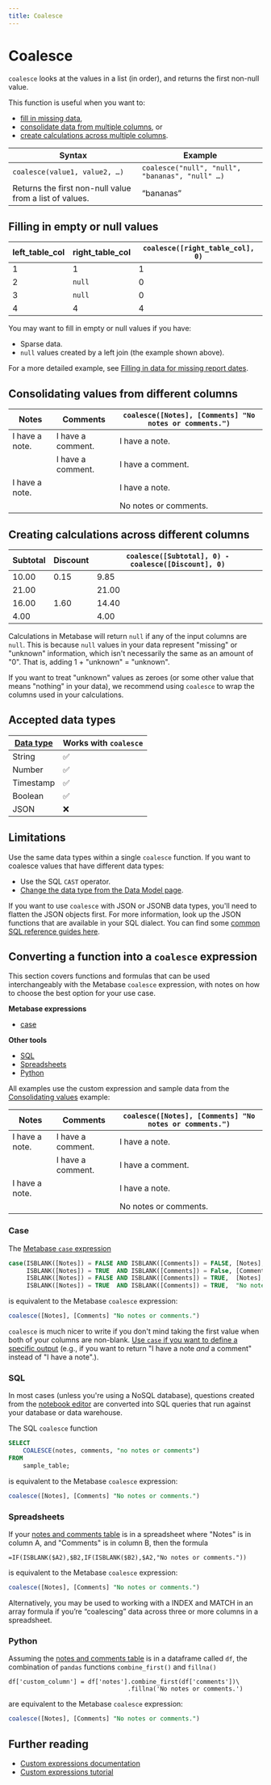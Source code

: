 ```yaml
---
title: Coalesce
---
```


# Coalesce

`coalesce` looks at the values in a list (in order), and returns the first non-null value.

This function is useful when you want to:

- [fill in missing data](#filling-in-empty-or-null-values),
- [consolidate data from multiple columns](#consolidating-values-from-different-columns), or
- [create calculations across multiple columns](#creating-calculations-across-different-columns).

| Syntax                                                  | Example                                         |
| ------------------------------------------------------- | ----------------------------------------------- |
| `coalesce(value1, value2, …)`                           | `coalesce("null", "null", "bananas", "null" …)` |
| Returns the first non-null value from a list of values. | “bananas”                                       |

## Filling in empty or null values

| left_table_col | right_table_col | `coalesce([right_table_col], 0)` |
| -------------- | --------------- | -------------------------------- |
| 1              | 1               | 1                                |
| 2              | `null`          | 0                                |
| 3              | `null`          | 0                                |
| 4              | 4               | 4                                |

You may want to fill in empty or null values if you have:

- Sparse data.
- `null` values created by a left join (the example shown above).

For a more detailed example, see [Filling in data for missing report dates][missing-dates].

## Consolidating values from different columns

| Notes          | Comments          | `coalesce([Notes], [Comments] "No notes or comments.")` |
| -------------- | ----------------- | ------------------------------------------------------- |
| I have a note. | I have a comment. | I have a note.                                          |
|                | I have a comment. | I have a comment.                                       |
| I have a note. |                   | I have a note.                                          |
|                |                   | No notes or comments.                                   |

## Creating calculations across different columns

| Subtotal | Discount | `coalesce([Subtotal], 0) - coalesce([Discount], 0)` |
| -------- | -------- | --------------------------------------------------- |
| 10.00    | 0.15     | 9.85                                                |
| 21.00    |          | 21.00                                               |
| 16.00    | 1.60     | 14.40                                               |
| 4.00     |          | 4.00                                                |

Calculations in Metabase will return `null` if any of the input columns are `null`. This is because `null` values in your data represent "missing" or "unknown" information, which isn't necessarily the same as an amount of "0". That is, adding 1 + "unknown" = "unknown".

If you want to treat "unknown" values as zeroes (or some other value that means "nothing" in your data), we recommend using `coalesce` to wrap the columns used in your calculations.

## Accepted data types

| [Data type][data-types] | Works with `coalesce` |
| ----------------------- | --------------------- |
| String                  | ✅                    |
| Number                  | ✅                    |
| Timestamp               | ✅                    |
| Boolean                 | ✅                    |
| JSON                    | ❌                    |

## Limitations

Use the same data types within a single `coalesce` function. If you want to coalesce values that have different data types:

- Use the SQL `CAST` operator.
- [Change the data type from the Data Model page][cast-data-type].

If you want to use `coalesce` with JSON or JSONB data types, you'll need to flatten the JSON objects first. For more information, look up the JSON functions that are available in your SQL dialect. You can find some [common SQL reference guides here][sql-reference-guide].

## Converting a function into a `coalesce` expression

This section covers functions and formulas that can be used interchangeably with the Metabase `coalesce` expression, with notes on how to choose the best option for your use case.

**Metabase expressions**

- [case](#case)

**Other tools**

- [SQL](#sql)
- [Spreadsheets](#spreadsheets)
- [Python](#python)

All examples use the custom expression and sample data from the [Consolidating values](#consolidating-values-from-different-columns) example:

| Notes          | Comments          | `coalesce([Notes], [Comments] "No notes or comments.")` |
| -------------- | ----------------- | ------------------------------------------------------- |
| I have a note. | I have a comment. | I have a note.                                          |
|                | I have a comment. | I have a comment.                                       |
| I have a note. |                   | I have a note.                                          |
|                |                   | No notes or comments.                                   |

### Case

The [Metabase `case` expression](./case)

```sql
case(ISBLANK([Notes]) = FALSE AND ISBLANK([Comments]) = FALSE, [Notes],
     ISBLANK([Notes]) = TRUE  AND ISBLANK([Comments]) = False, [Comments],
     ISBLANK([Notes]) = FALSE AND ISBLANK([Comments]) = TRUE,  [Notes],
     ISBLANK([Notes]) = TRUE  AND ISBLANK([Comments]) = TRUE,  "No notes or comments")
```

is equivalent to the Metabase `coalesce` expression:

```sql
coalesce([Notes], [Comments] "No notes or comments.")
```

`coalesce` is much nicer to write if you don't mind taking the first value when both of your columns are non-blank. [Use `case` if you want to define a specific output][case-to-coalesce] (e.g., if you want to return "I have a note _and_ a comment" instead of "I have a note".).

### SQL

In most cases (unless you're using a NoSQL database), questions created from the [notebook editor][notebook-editor-def] are converted into SQL queries that run against your database or data warehouse.

The SQL `coalesce` function

```sql
SELECT
    COALESCE(notes, comments, "no notes or comments")
FROM
    sample_table;
```

is equivalent to the Metabase `coalesce` expression:

```sql
coalesce([Notes], [Comments] "No notes or comments.")
```

### Spreadsheets

If your [notes and comments table](#consolidating-values-from-different-columns) is in a spreadsheet where "Notes" is in column A, and "Comments" is in column B, then the formula

```
=IF(ISBLANK($A2),$B2,IF(ISBLANK($B2),$A2,"No notes or comments."))
```

is equivalent to the Metabase `coalesce` expression:

```sql
coalesce([Notes], [Comments] "No notes or comments.")
```

Alternatively, you may be used to working with a INDEX and MATCH in an array formula if you’re “coalescing” data across three or more columns in a spreadsheet.

### Python

Assuming the [notes and comments table](#consolidating-values-from-different-columns) is in a dataframe called `df`, the combination of `pandas` functions `combine_first()` and `fillna()`

```
df['custom_column'] = df['notes'].combine_first(df['comments'])\
                                 .fillna('No notes or comments.')
```

are equivalent to the Metabase `coalesce` expression:

```sql
coalesce([Notes], [Comments] "No notes or comments.")
```

## Further reading

- [Custom expressions documentation][custom-expressions-doc]
- [Custom expressions tutorial][custom-expressions-learn]

[case-to-coalesce]: ./case#coalesce
[cast-data-type]: ../../administration-guide/03-metadata-editing#casting-to-a-specific-data-type
[custom-expressions-doc]: ../expressions
[custom-expressions-learn]: /learn/questions/custom-expressions
[data-types]: /learn/databases/data-types-overview#examples-of-data-types
[missing-dates]: /learn/debugging-sql/sql-logic-missing-data#how-to-fill-in-data-for-missing-report-dates
[notebook-editor-def]: /glossary/notebook_editor
[numpy]: https://numpy.org/doc/
[pandas]: https://pandas.pydata.org/pandas-docs/stable/
[spreadsheets-to-bi]: /blog/spreadsheets-to-bi
[sql-reference-guide]: /learn/debugging-sql/sql-syntax.html#common-sql-reference-guides

